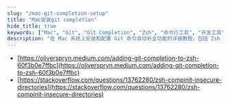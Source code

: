 ```yaml
---
slug: "/mac-git-completion-setup"
title: "Mac安装git completion"
hide_title: true
keywords: ["Mac", "Git", "Git Completion", "Zsh", "命令行工具", "开发工具"]
description: "在 Mac 系统上安装和配置 Git 命令自动补全功能的详细教程，包括 Zsh 配置和常见问题解决"
---
```


*   [https://oliverspryn.medium.com/adding-git-completion-to-zsh-60f3b0e7ffbc](https://oliverspryn.medium.com/adding-git-completion-to-zsh-60f3b0e7ffbc)
*   [https://stackoverflow.com/questions/13762280/zsh-compinit-insecure-directories](https://stackoverflow.com/questions/13762280/zsh-compinit-insecure-directories)